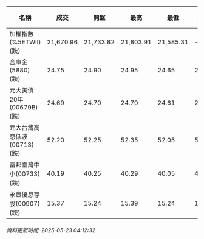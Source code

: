 | 名稱 | 成交 | 開盤 | 最高 | 最低 | 均價 | 成交金額(億) | 昨收 | 漲跌幅 | 漲跌 | 總量 | 昨量 | 振幅 |
| -------- | -------- | -------- | -------- |-------- | -------- | -------- |-------- |-------- |-------- | -------- | -------- |-------- |
|加權指數(%5ETWII) (跌)|21,670.96|21,733.82|21,803.91|21,585.31|-|2,982.04|21,803.91|0.61%|132.95|5,925,397|0|1.00%|
|合庫金(5880) (跌)|24.75|24.90|24.95|24.65|24.72|2.24|25.05|1.20%|0.30|9,069|8,027|1.20%|
|元大美債20年(00679B) (跌)|24.69|24.70|24.70|24.61|24.67|22.00|25.17|1.91%|0.48|89,182|107,531|0.36%|
|元大台灣高息低波(00713) (跌)|52.20|52.25|52.35|52.05|52.18|3.80|52.40|0.38%|0.20|7,289|6,823|0.57%|
|富邦臺灣中小(00733) (跌)|40.19|40.25|40.29|40.05|40.19|0.219|40.35|0.40%|0.16|544|552|0.59%|
|永豐優息存股(00907) (跌)|15.37|15.24|15.39|15.24|15.31|0.139|15.40|0.19%|0.03|906|1,029|0.97%|
###### 資料更新時間: 2025-05-23 04:12:32